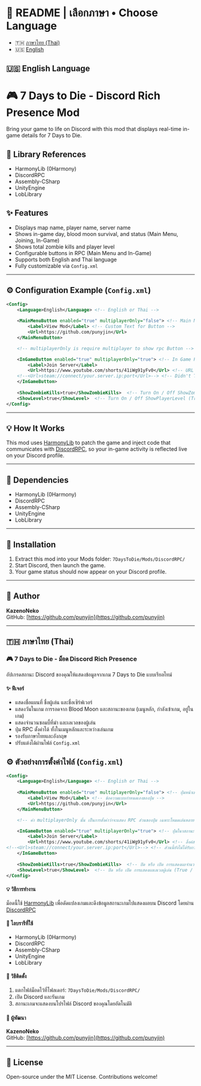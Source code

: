 # 📘 README | เลือกภาษา • Choose Language

- 🇹🇭 [ภาษาไทย (Thai)](#ภาษาไทย-thai)
- 🇺🇸 [English](#english)


## 🇺🇸 English Language
# 🎮 7 Days to Die - Discord Rich Presence Mod
Bring your game to life on Discord with this mod that displays real-time in-game details for 7 Days to Die.

## 📁 Library References
- HarmonyLib (0Harmony)
- DiscordRPC
- Assembly-CSharp
- UnityEngine
- LobLibrary
  
## ✨ Features

- Displays map name, player name, server name
- Shows in-game day, blood moon survival, and status (Main Menu, Joining, In-Game)
- Shows total zombie kills and player level
- Configurable buttons in RPC (Main Menu and In-Game)
- Supports both English and Thai language
- Fully customizable via `Config.xml`

---

## ⚙️ Configuration Example (`Config.xml`)
```xml
<Config>
    <Language>English</Language> <!-- English or Thai -->
    
    <MainMenuButton enabled="true" multiplayerOnly="false"> <!-- Main Menu RPC Button -->
        <Label>View Mod</Label> <!-- Custom Text for Button -->
        <Url>https://github.com/punyjin</Url> 
    </MainMenuButton>

    <!-- multiplayerOnly is require multiplayer to show rpc Button -->

    <InGameButton enabled="true" multiplayerOnly="true"> <!-- In Game RPC Button --> 
        <Label>Join Server</Label> 
        <Url>https://www.youtube.com/shorts/41iWg91yFv0</Url> <!-- URL Link Button -->
﻿﻿    <!--<Url>steam://connect/your.server.ip:port</Url>--> <!-- Didn't Test -->
    </InGameButton>
    
    <ShowZombieKills>true</ShowZombieKills>  <!-- Turn On / Off ShowZombieKills (True / False) --> 
    <ShowLevel>true</ShowLevel>  <!-- Turn On / Off ShowPlayerLevel (True / False) --> 
</Config>
```

---
## 💡 How It Works

This mod uses [HarmonyLib](https://github.com/pardeike/Harmony) to patch the game and inject code that communicates with [DiscordRPC](https://github.com/discord/discord-rpc), so your in-game activity is reflected live on your Discord profile.

---

## 📁 Dependencies

- HarmonyLib (0Harmony)
- DiscordRPC
- Assembly-CSharp
- UnityEngine
- LobLibrary

---

## 🚀 Installation

1. Extract this mod into your Mods folder: ``7DaysToDie/Mods/DiscordRPC/``
2. Start Discord, then launch the game.
3. Your game status should now appear on your Discord profile.

---

## 👤 Author

**KazenoNeko**  
GitHub: [https://github.com/punyjin](https://github.com/punyjin)

---

## 🇹🇭 ภาษาไทย (Thai)

### 🎮 7 Days to Die - ม็อด Discord Rich Presence

อัปเกรดสถานะ Discord ของคุณให้แสดงข้อมูลจากเกม 7 Days to Die แบบเรียลไทม์

#### ✨ ฟีเจอร์
- แสดงชื่อแผนที่ ชื่อผู้เล่น และชื่อเซิร์ฟเวอร์
- แสดงวันในเกม การรอดจาก Blood Moon และสถานะของเกม (เมนูหลัก, กำลังเข้าเกม, อยู่ในเกม)
- แสดงจำนวนซอมบี้ที่ฆ่า และเลเวลของผู้เล่น
- ปุ่ม RPC ตั้งค่าได้ ทั้งในเมนูหลักและระหว่างเล่นเกม
- รองรับภาษาไทยและอังกฤษ
- ปรับแต่งได้ผ่านไฟล์ `Config.xml`

## ⚙️ ตัวอย่างการตั้งค่าไฟล์ (`Config.xml`)
```xml
<Config>
    <Language>English</Language> <!-- English or Thai -->
    
    <MainMenuButton enabled="true" multiplayerOnly="false"> <!-- ปุ่มหน้าเมนูหลัก -->
        <Label>View Mod</Label> <!-- ข้อความแบบกำหนดเองของปุ่ม -->
        <Url>https://github.com/punyjin</Url> 
    </MainMenuButton>

    <!-- ค่า multiplayerOnly นั้น เป็นการตั้งค่าว่าจะแสดง RPC ส่วนของปุ่ม เฉพาะโหมดเล่นหลายคนเท่านั้น หากเล่นคนเดียวจะไม่แสดง -->

    <InGameButton enabled="true" multiplayerOnly="true"> <!-- ปุ่มในาสถานะ Ingame --> 
        <Label>Join Server</Label> 
        <Url>https://www.youtube.com/shorts/41iWg91yFv0</Url> <!-- ลิ้งค์สำหรับปุ่ม -->
﻿﻿<!--<Url>steam://connect/your.server.ip:port</Url>--> <!-- ส่วนนี้ยังไม่ได้รับการทดสอบ -->
    </InGameButton>
    
    <ShowZombieKills>true</ShowZombieKills>  <!-- ปิด หรือ เปิด การแสดงผลจำนวนซอมบี้ที่ฆ่า (True / False) --> 
    <ShowLevel>true</ShowLevel>  <!-- ปิด หรือ เปิด การแสดงผลเลเวลผู้เล่น (True / False) --> 
</Config>
```

#### 💡 วิธีการทำงาน
ม็อดนี้ใช้ [HarmonyLib](https://github.com/pardeike/Harmony) เพื่อดัดแปลงเกมและดึงข้อมูลสถานะเกมไปแสดงผลบน Discord โดยผ่าน [DiscordRPC](https://github.com/discord/discord-rpc)

#### 📁 ไลบรารีที่ใช้
- HarmonyLib (0Harmony)
- DiscordRPC
- Assembly-CSharp
- UnityEngine
- LobLibrary

#### 🚀 วิธีติดตั้ง
1. แตกไฟล์ม็อดไว้ที่โฟลเดอร์: ``7DaysToDie/Mods/DiscordRPC/``
2. เปิด Discord และรันเกม
3. สถานะเกมจะแสดงบนโปรไฟล์ Discord ของคุณโดยอัตโนมัติ

#### 👤 ผู้พัฒนา
**KazenoNeko**  
GitHub: [https://github.com/punyjin](https://github.com/punyjin)

---

## 📄 License

Open-source under the MIT License. Contributions welcome!

